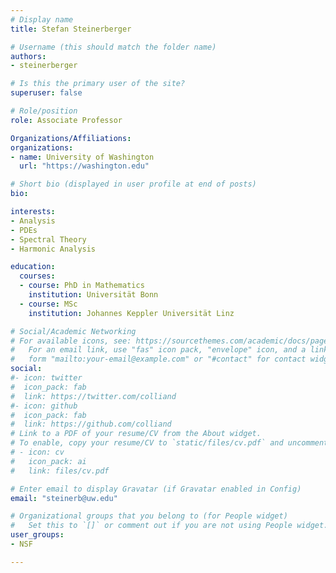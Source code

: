 ```yaml
---
# Display name
title: Stefan Steinerberger

# Username (this should match the folder name)
authors:
- steinerberger

# Is this the primary user of the site?
superuser: false

# Role/position
role: Associate Professor

Organizations/Affiliations:
organizations:
- name: University of Washington
  url: "https://washington.edu"

# Short bio (displayed in user profile at end of posts)
bio:

interests:
- Analysis
- PDEs
- Spectral Theory
- Harmonic Analysis

education:
  courses:
  - course: PhD in Mathematics
    institution: Universität Bonn
  - course: MSc
    institution: Johannes Keppler Universität Linz

# Social/Academic Networking
# For available icons, see: https://sourcethemes.com/academic/docs/page-builder/#icons
#   For an email link, use "fas" icon pack, "envelope" icon, and a link in the
#   form "mailto:your-email@example.com" or "#contact" for contact widget.
social:
#- icon: twitter
#  icon_pack: fab
#  link: https://twitter.com/colliand
#- icon: github
#  icon_pack: fab
#  link: https://github.com/colliand
# Link to a PDF of your resume/CV from the About widget.
# To enable, copy your resume/CV to `static/files/cv.pdf` and uncomment the lines below.
# - icon: cv
#   icon_pack: ai
#   link: files/cv.pdf

# Enter email to display Gravatar (if Gravatar enabled in Config)
email: "steinerb@uw.edu"

# Organizational groups that you belong to (for People widget)
#   Set this to `[]` or comment out if you are not using People widget.
user_groups:
- NSF

---
```

